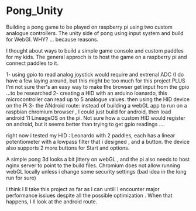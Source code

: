 # Pong_Unity
Building a pong game to be played on raspberry pi using two custom analogue controllers. The unity side of pong using input system and build for WebGl. WHY? ... because reasons.


I thought about ways to build a simple game console and custom paddles for my kids. 
The general approch is to host the game on a raspberry pi and connect paddles to it.

1- using gpio to read analog joystick would require and extrenal ADC (I do have a few laying around, but this might be too much for this project PLUS I'm not sure ther's an easy way to make the browser get input from the gpio ...to be researched
2- creating a HID with an arduino loanardo, this microcontroller can read up to 5 analogue values. then using the HID device on the Pi
3- the ANdroid route: instead of building a webGL app to run on a raspbian chromium browser , I could just build for android, then load android 11 LineageOS on the pi.
   Not sure how a custom HID would register on android, but it seems better than trying to get gpio readings ....

right now i tested my HID : Leonardo with 2 paddles, each has a linear potentiometer with a lowpass filter that i designed , and a button. the device also supports 2 more buttons for Start and options.

A simple pong 3d looks a bit jittery on webGL , and the pi also needs to host nginx server to point to the build files. Chromium does not allow running webGL locally unless i change some security settings (bad idea in the long run for sure)

I think I ll take this project as far as I can untill I encounter major performance issiues despite all the possible optimization  .
When that happens, I ll look at the android route. 